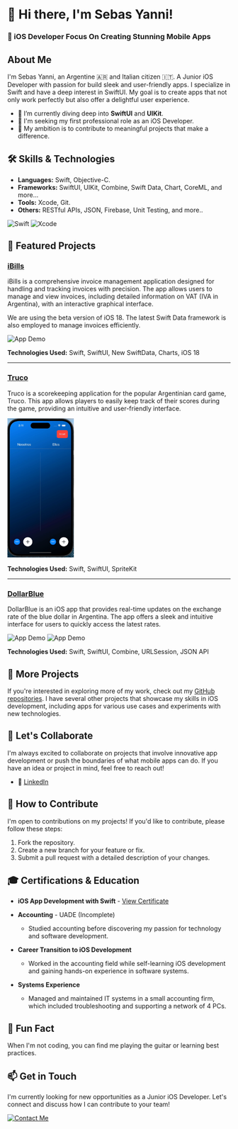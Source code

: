 # 👋 Hi there, I'm Sebas Yanni!
### 🌟 iOS Developer Focus On Creating Stunning Mobile Apps



## About Me
I'm Sebas Yanni, an Argentine 🇦🇷 and Italian citizen 🇮🇹. A Junior iOS Developer with passion for build sleek and user-friendly apps. I specialize in Swift and have a deep interest in SwiftUI. My goal is to create apps that not only work perfectly but also offer a delightful user experience.

- 🌱 I’m currently diving deep into **SwiftUI** and **UIKit**.
- 💼 I'm seeking my first professional role as an iOS Developer.
- 🎯 My ambition is to contribute to meaningful projects that make a difference.

## 🛠️ Skills & Technologies
- **Languages:** Swift, Objective-C.
- **Frameworks:** SwiftUI, UIKit, Combine, Swift Data, Chart, CoreML, and more...
- **Tools:** Xcode, Git.
- **Others:** RESTful APIs, JSON, Firebase, Unit Testing, and more..

![Swift](https://img.shields.io/badge/Swift-FA7343?style=for-the-badge&logo=swift&logoColor=white)
![Xcode](https://img.shields.io/badge/Xcode-1575F9?style=for-the-badge&logo=xcode&logoColor=white)

## 🚀 Featured Projects

### [iBills](https://github.com/SebasYa/iBills)
iBills is a comprehensive invoice management application designed for handling and tracking invoices with precision. The app allows users to manage and view invoices, including detailed information on VAT (IVA in Argentina), with an interactive graphical interface.

We are using the beta version of iOS 18. The latest Swift Data framework is also employed to manage invoices efficiently.

<img src="https://github.com/SebasYa/iBills/blob/main/iBillsGif.gif" alt="App Demo" width="150"/>

**Technologies Used:** Swift, SwiftUI, New SwiftData, Charts, iOS 18

---

### [Truco](https://github.com/SebasYa/Truco)
Truco is a scorekeeping application for the popular Argentinian card game, Truco. This app allows players to easily keep track of their scores during the game, providing an intuitive and user-friendly interface.

<img src="https://github.com/SebasYa/Truco/blob/main/GifTruco%20.gif" alt="App Demo" width="150"/>

**Technologies Used:** Swift, SwiftUI, SpriteKit

---

### [DollarBlue](https://github.com/SebasYa/DollarBlue)
DollarBlue is an iOS app that provides real-time updates on the exchange rate of the blue dollar in Argentina. The app offers a sleek and intuitive interface for users to quickly access the latest rates.

<img src="https://github.com/SebasYa/DollarBlue/blob/main/DollarBlueGif.gif" alt="App Demo" width="150"/> 
<img src="https://github.com/SebasYa/DollarBlue/blob/main/WatchGit.gif" alt="App Demo" width="200"/>

**Technologies Used:** Swift, SwiftUI, Combine, URLSession, JSON API


## 📂 More Projects

If you're interested in exploring more of my work, check out my [GitHub repositories](https://github.com/SebasYa?tab=repositories). I have several other projects that showcase my skills in iOS development, including apps for various use cases and experiments with new technologies.

## 🤝 Let's Collaborate
I'm always excited to collaborate on projects that involve innovative app development or push the boundaries of what mobile apps can do. If you have an idea or project in mind, feel free to reach out!

- 💬 [LinkedIn](https://www.linkedin.com/in/sebastian-yanni)

## 🤝 How to Contribute
I'm open to contributions on my projects! If you'd like to contribute, please follow these steps:
1. Fork the repository.
2. Create a new branch for your feature or fix.
3. Submit a pull request with a detailed description of your changes.


## 🎓 Certifications & Education
- **iOS App Development with Swift** - [View Certificate](https://www.udemy.com/certificate/UC-d2aa5c89-5e78-427e-bc40-da7f8b357a21/)
  
- **Accounting** - UADE (Incomplete)
   - Studied accounting before discovering my passion for technology and software development.
- **Career Transition to iOS Development**
   - Worked in the accounting field while self-learning iOS development and gaining hands-on experience in software systems.
- **Systems Experience** 
   - Managed and maintained IT systems in a small accounting firm, which included troubleshooting and supporting a network of 4 PCs.


## 🎸 Fun Fact
When I'm not coding, you can find me playing the guitar or learning best practices.

## 📫 Get in Touch
I'm currently looking for new opportunities as a Junior iOS Developer. Let's connect and discuss how I can contribute to your team!

[![Contact Me](https://img.shields.io/badge/Contact%20Me-Click%20Here-blue)](https://www.linkedin.com/in/sebastian-yanni)
